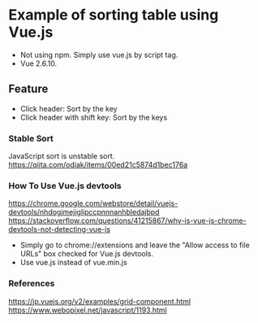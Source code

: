 # Example of sorting table using Vue.js
- Not using npm. Simply use vue.js  by script tag.
- Vue 2.6.10.

## Feature
- Click header: Sort by the key
- Click header with shift key: Sort by the keys

### Stable Sort
JavaScript sort is unstable sort.
https://qiita.com/odiak/items/00ed21c5874d1bec176a

### How To Use Vue.js devtools
https://chrome.google.com/webstore/detail/vuejs-devtools/nhdogjmejiglipccpnnnanhbledajbpd
https://stackoverflow.com/questions/41215867/why-is-vue-js-chrome-devtools-not-detecting-vue-js

- Simply go to chrome://extensions and leave the "Allow access to file URLs" box checked for Vue.js devtools.
- Use vue.js instead of vue.min.js

### References
https://jp.vuejs.org/v2/examples/grid-component.html
https://www.webopixel.net/javascript/1193.html

